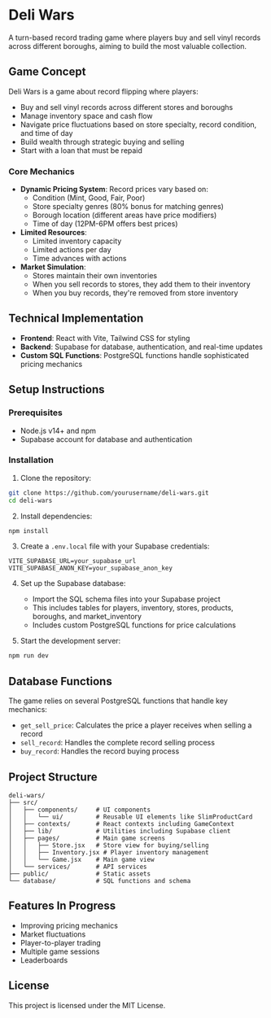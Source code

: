 # Deli Wars

A turn-based record trading game where players buy and sell vinyl records across different boroughs, aiming to build the most valuable collection.

## Game Concept

Deli Wars is a game about record flipping where players:

- Buy and sell vinyl records across different stores and boroughs
- Manage inventory space and cash flow
- Navigate price fluctuations based on store specialty, record condition, and time of day
- Build wealth through strategic buying and selling
- Start with a loan that must be repaid

### Core Mechanics

- **Dynamic Pricing System**: Record prices vary based on:
  - Condition (Mint, Good, Fair, Poor)
  - Store specialty genres (80% bonus for matching genres)
  - Borough location (different areas have price modifiers)
  - Time of day (12PM-6PM offers best prices)
- **Limited Resources**:
  - Limited inventory capacity
  - Limited actions per day
  - Time advances with actions
- **Market Simulation**:
  - Stores maintain their own inventories
  - When you sell records to stores, they add them to their inventory
  - When you buy records, they're removed from store inventory

## Technical Implementation

- **Frontend**: React with Vite, Tailwind CSS for styling
- **Backend**: Supabase for database, authentication, and real-time updates
- **Custom SQL Functions**: PostgreSQL functions handle sophisticated pricing mechanics

## Setup Instructions

### Prerequisites

- Node.js v14+ and npm
- Supabase account for database and authentication

### Installation

1. Clone the repository:

```bash
git clone https://github.com/yourusername/deli-wars.git
cd deli-wars
```

2. Install dependencies:

```bash
npm install
```

3. Create a `.env.local` file with your Supabase credentials:

```
VITE_SUPABASE_URL=your_supabase_url
VITE_SUPABASE_ANON_KEY=your_supabase_anon_key
```

4. Set up the Supabase database:

   - Import the SQL schema files into your Supabase project
   - This includes tables for players, inventory, stores, products, boroughs, and market_inventory
   - Includes custom PostgreSQL functions for price calculations

5. Start the development server:

```bash
npm run dev
```

## Database Functions

The game relies on several PostgreSQL functions that handle key mechanics:

- `get_sell_price`: Calculates the price a player receives when selling a record
- `sell_record`: Handles the complete record selling process
- `buy_record`: Handles the record buying process

## Project Structure

```
deli-wars/
├── src/
│   ├── components/     # UI components
│   │   └── ui/         # Reusable UI elements like SlimProductCard
│   ├── contexts/       # React contexts including GameContext
│   ├── lib/            # Utilities including Supabase client
│   ├── pages/          # Main game screens
│   │   ├── Store.jsx   # Store view for buying/selling
│   │   ├── Inventory.jsx # Player inventory management
│   │   └── Game.jsx    # Main game view
│   └── services/       # API services
├── public/             # Static assets
└── database/           # SQL functions and schema
```

## Features In Progress

- Improving pricing mechanics
- Market fluctuations
- Player-to-player trading
- Multiple game sessions
- Leaderboards

## License

This project is licensed under the MIT License.
